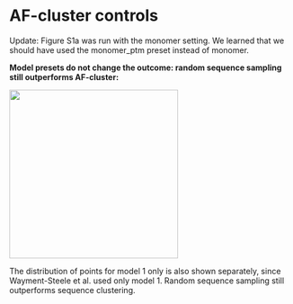 # AF-cluster controls

Update: Figure S1a was run with the monomer setting.  We learned that we should have used the monomer_ptm preset instead of monomer.  

**Model presets do not change the outcome: random sequence sampling still outperforms AF-cluster:** 

<img src="https://github.com/porterll/CF-random/blob/main/FigS1/a/ptm_plot_all_and_model1_sm.png" width="300">

The distribution of points for model 1 only is also shown separately, since Wayment-Steele et al. used only model 1.  Random sequence sampling still outperforms sequence clustering.
